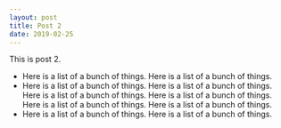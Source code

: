```yaml
---
layout: post
title: Post 2
date: 2019-02-25
---
```


This is post 2.

  - Here is a list of a bunch of things. Here is a list of a bunch of things.
  - Here is a list of a bunch of things. Here is a list of a bunch of things.
    Here is a list of a bunch of things. Here is a list of a bunch of things.
    Here is a list of a bunch of things. Here is a list of a bunch of things.
  - Here is a list of a bunch of things. Here is a list of a bunch of things.
